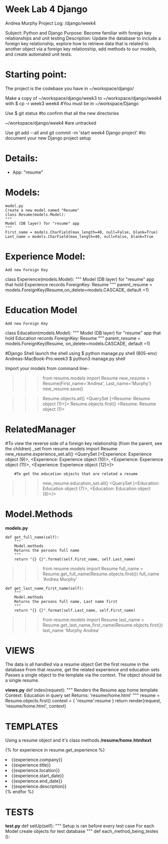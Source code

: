 # Week Lab 4 Django
Andrea Murphy
Project Log: /django/week4

Subject: Python and Django
Purpose: Become familiar with foreign key relationships and unit testing
Description: Update the database to include a foreign key relationship, explore how to retrieve data that is related to another object via a foreign key relationship, add methods to our models, and create automated unit tests.
# Starting point:
 The project is the codebase you have in
            ~/workspace/django/

Make a copy of
    ~/workspace/django/week3 to ~/workspace/django/week4
with
    $ cp -r week3 week4             #You must be in ~/workspace/Django

Use
$ git status                        #to confirm that all the new directories


~/workspace/django/week4            #are untracked

Use
 git add --all and git commit -m 'start week4 Django project'
                                    #to document your new Django project setup

# Details:
- App: "resume"
# Models:
    model.py
    Create a new model named "Resume"
    class Resume(models.Model):
    """
    Model (DB layer) for "resume" app
    """
    First_name = models.CharField(max_length=40, null=False, blank=True)
    Last_name = models.CharField(max_length=40, null=False, blank=True

# Experience Model:
    Add new Foreign Key
class Experience(models.Model):
    """
    Model (DB layer) for "resume" app that hold Experience records
    ForeignKey: Resume
    """
    parent_resume = models.ForeignKey(Resume,on_delete=models.CASCADE,
    default =1)

# Education Model
    Add new Foreign Key

class Education(models.Model):
   """
    Model (DB layer) for "resume" app that hold Education records
    ForeignKey: Resume
         """
      parent_resume = models.ForeignKey(Resume,
      on_delete=models.CASCADE, default =1)

#Django Shell
launch the shell using
    $ python manage.py shell
    (805-env) Andreas-MacBook-Pro:week3 $ python3 manage.py shell

Import your models from command line-
>>> from resume.models import Resume
>>> new_resume = Resume(First_name='Andrea', Last_name='Murphy')
>>> new_resume.save()

>>> Resume.objects.all()
<QuerySet [<Resume: Resume object (1)>]>
>>> Resume.objects.first()
<Resume: Resume object (1)>


# RelatedManager

#To view the reverse side of a foreign key relationship (from the parent, see the children)
    <name of the child model>_set
    from resume.models import Resume
    new_resume.experience_set.all()
<QuerySet [<Experience: Experience object (9)>, <Experience: Experience object (10)>, <Experience: Experience object (11)>, <Experience: Experience object (12)>]>

        #To get the education objects that are related a resume
>>> new_resume.education_set.all()
<QuerySet [<Education: Education object (7)>, <Education: Education object (8)>]>

# Model.Methods
**models.py**

    def get_full_name(self):
        """
        Model.methods
        Returns the persons full name
        """
        return "{} {}".format(self.First_name, self.Last_name)


>>> from resume.models import Resume
>>> full_name = Resume.get_full_name(Resume.objects.first())
>>> full_name
'Andrea Murphy'

    def get_last_name_first_name(self):
        """
        Model.methods
        Returns the persons full name, Last name first
        """
        return "{} {}".format(self.Last_name, self.First_name)

>>> from resume.models import Resume
>>> last_name = Resume.get_last_name_first_name(Resume.objects.first())
>>> last_name
'Murphy Andrea'

# VIEWS
The data is all handled via a resume object
Get the first resume in the database
From that resume, get the related experience and education sets
Passes a single object to the template via the context. The object should be a single resume.

**views.py**
    def index(request):
        """
        Renders the Resume app home template
        Context: Education in query set
        Returns: 'resume/home.html'
        """
        resume = Resume.objects.first()
        context = { 'resume':resume }
    return render(request, 'resume/home.html', context)



# TEMPLATES
Using a resume object and it's class methods
**/resume/home.htmltext**

{% for experience in resume.get_experience %}
       <li>{{experience.company}}</li>
       <li>{{experience.title}}</li>
       <li>{{experience.location}}</li>
       <li>{{experience.start_date}}</li>
       <li>{{experience.end_date}}</li>
       <li>{{experience.description}}</li>
            {% endfor %}
# TESTS
**test.py**
        def setUp(self):
                """
                Setup is ran before every test case
                For each Model create objects for test database
               """
        def each_method_being_testes ():


